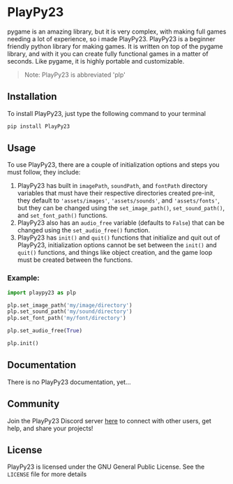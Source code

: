 # PlayPy23

pygame is an amazing library, but it is very complex, with making full games needing a lot of experience, so i made PlayPy23. PlayPy23 is a beginner friendly python library for making games. It is written on top of the pygame library, and with it you can create fully functional games in a matter of seconds. Like pygame, it is highly portable and customizable.

> Note: PlayPy23 is abbreviated 'plp'

## Installation

To install PlayPy23, just type the following command to your terminal

```bash
pip install PlayPy23
```

## Usage

To use PlayPy23, there are a couple of initialization options and steps you must follow, they include:  

1. PlayPy23 has built in `imagePath`, `soundPath`, and `fontPath` directory variables that must have their respective directories created pre-init, they default to `'assets/images'`, `'assets/sounds'`, and `'assets/fonts'`, but they can be changed using the `set_image_path()`, `set_sound_path()`, and `set_font_path()` functions.
2. PlayPy23 also has an `audio_free` variable (defaults to `False`) that can be changed using the `set_audio_free()` function.
3. PlayPy23 has `init()` and `quit()` functions that initialize and quit out of PlayPy23, initialization options cannot be set between the `init()` and `quit()` functions, and things like object creation, and the game loop must be created between the functions.

### Example:
```python
import playpy23 as plp

plp.set_image_path('my/image/directory')
plp.set_sound_path('my/sound/directory')
plp.set_font_path('my/font/directory')

plp.set_audio_free(True)

plp.init()
```

## Documentation

There is no PlayPy23 documentation, yet...

## Community

Join the PlayPy23 Discord server [here](https://discord.gg/XnRKWwMKBk) to connect with other users, get help, and share your projects!

## License

PlayPy23 is licensed under the GNU General Public License. See the `LICENSE` file for more details